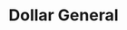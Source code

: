 ---
title: "Dollar General"
url: /pensacola/dollar-general-north-davis-highway/
shop: variety store
---